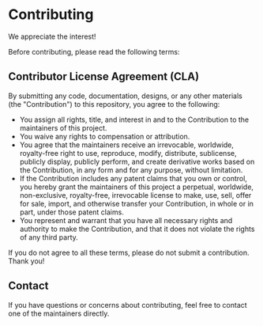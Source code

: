 # Contributing

We appreciate the interest!

Before contributing, please read the following terms:

## Contributor License Agreement (CLA)

By submitting any code, documentation, designs, or any other materials (the "Contribution") to this repository, you agree to the following:

- You assign all rights, title, and interest in and to the Contribution to the maintainers of this project.
- You waive any rights to compensation or attribution. 
- You agree that the maintainers receive an irrevocable, worldwide, royalty-free right to use, reproduce, modify, distribute, sublicense, publicly display, publicly perform, and create derivative works based on the Contribution, in any form and for any purpose, without limitation.
- If the Contribution includes any patent claims that you own or control, you hereby grant the maintainers of this project a perpetual, worldwide, non-exclusive, royalty-free, irrevocable license to make, use, sell, offer for sale, import, and otherwise transfer your Contribution, in whole or in part, under those patent claims.
- You represent and warrant that you have all necessary rights and authority to make the Contribution, and that it does not violate the rights of any third party.

If you do not agree to all these terms, please do not submit a contribution. Thank you!

## Contact

If you have questions or concerns about contributing, feel free to contact one of the maintainers directly.

